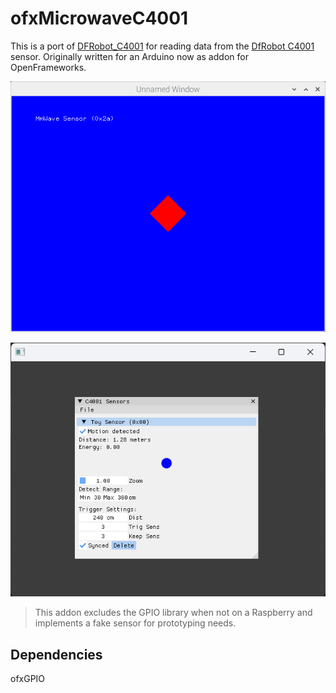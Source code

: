 ofxMicrowaveC4001
=================

This is a port of [DFRobot_C4001](https://github.com/cdjq/DFRobot_C4001) for reading data from the [DfRobot C4001](https://www.dfrobot.com/product-2795.html) sensor.
Originally written for an Arduino now as addon for OpenFrameworks.

![preview_simple](example-Simple/img/642x512_02.png)

![preview_imgui](example-ImGui/img/Preview_ImGui.png)

> This addon excludes the GPIO library when not on a Raspberry and implements a fake sensor for prototyping needs.

Dependencies
------------
ofxGPIO
